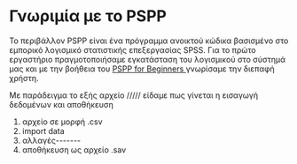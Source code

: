 # Γνωριμία με το PSPP

Το περιβάλλον PSPP είναι ένα πρόγραμμα ανοικτού κώδικα βασισμένο στο εμπορικό λογισμικό στατιστικής επεξεργασίας SPSS. Για το πρώτο εργαστήριο πραγμοτοποιήσαμε εγκατάσταση του λογισμικού στο σύστημά μας και με την βοήθεια του [PSPP for Beginners ](https://www.garyfisk.com/pspp/index.html) γνωρίσαμε την διεπαφή χρήστη.

Με παράδειγμα το εξής αρχείο ///// είδαμε πως γίνεται η εισαγωγή δεδομένων και αποθήκευση
1. αρχείο σε μορφή .csv
2. import data
3. αλλαγές-------
4. αποθήκευση ως αρχείο .sav



